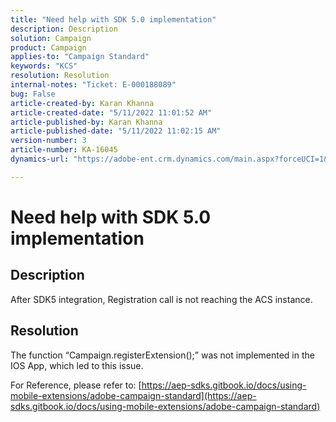 ```yaml
---
title: "Need help with SDK 5.0 implementation"
description: Description
solution: Campaign
product: Campaign
applies-to: "Campaign Standard"
keywords: "KCS"
resolution: Resolution
internal-notes: "Ticket: E-000188089"
bug: False
article-created-by: Karan Khanna
article-created-date: "5/11/2022 11:01:52 AM"
article-published-by: Karan Khanna
article-published-date: "5/11/2022 11:02:15 AM"
version-number: 3
article-number: KA-16045
dynamics-url: "https://adobe-ent.crm.dynamics.com/main.aspx?forceUCI=1&pagetype=entityrecord&etn=knowledgearticle&id=4c3b63be-19d1-ec11-a7b5-00224809c556"

---
```

# Need help with SDK 5.0 implementation

## Description


After SDK5 integration, Registration call is not reaching the ACS instance.


## Resolution


The function “Campaign.registerExtension();” was not implemented in the IOS App, which led to this issue.

For Reference, please refer to: [https://aep-sdks.gitbook.io/docs/using-mobile-extensions/adobe-campaign-standard](https://aep-sdks.gitbook.io/docs/using-mobile-extensions/adobe-campaign-standard)
